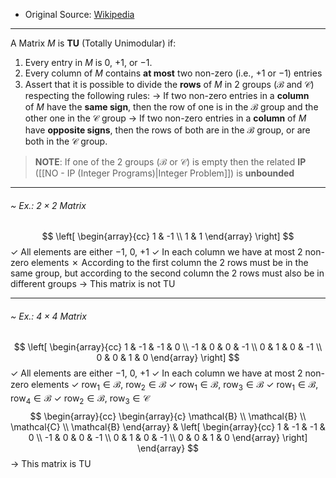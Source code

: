 - Original Source: [Wikipedia](https://en.wikipedia.org/wiki/Unimodular_matrix#:~:text=be%20totally%20unimodular%3A-,Every%20entry%20in,.,-It%20was%20realized)

---
A Matrix $M$ is **TU** (Totally Unimodular) if:
1. Every entry in $M$ is $0$, $+1$, or $−1$.
2. Every column of $M$ contains **at most** two non-zero (i.e., $+1$ or $−1$) entries
3. Assert that it is possible to divide the **rows** of $M$ in 2 groups ($\mathcal{B}$ and $\mathcal{C}$) respecting the following rules:
-> If two non-zero entries in a **column** of $M$ have the **same sign**, then the row of one is in the $\mathcal{B}$ group and the other one in the $\mathcal{C}$ group
-> If two non-zero entries in a **column** of $M$ have **opposite signs**, then the rows of both are in the $\mathcal{B}$ group, or are both in the $\mathcal{C}$ group.

> **NOTE**:
> If one of the 2 groups ($\mathcal{B}$ or $\mathcal{C}$) is empty then the related **IP** ([[NO - IP (Integer Programs)|Integer Problem]]) is **unbounded**

---
###### ~ Ex.: $2 \times 2$ Matrix
$$
\left[
\begin{array}{cc}
1 & -1
\\
1 & 1
\end{array}
\right]
$$
✓ All elements are either $-1$, $0$, $+1$
✓ In each column we have at most 2 non-zero elements
✗ According to the first column the 2 rows must be in the same group, but according to the second column the 2 rows must also be in different groups
-> This matrix is not TU

---
###### ~ Ex.: $4 \times 4$ Matrix
$$
\left[
\begin{array}{cc}
1 & -1 & -1 & 0
\\
-1 & 0 & 0 & -1
\\
0 & 1 & 0 & -1
\\
0 & 0 & 1 & 0
\end{array}
\right]
$$
✓ All elements are either $-1$, $0$, $+1$
✓ In each column we have at most 2 non-zero elements
✓ $\text{row}_1 \in \mathcal{B}$, $\text{row}_2 \in \mathcal{B}$
✓ $\text{row}_1 \in \mathcal{B}$, $\text{row}_3 \in \mathcal{B}$
✓ $\text{row}_1 \in \mathcal{B}$, $\text{row}_4 \in \mathcal{B}$
✓ $\text{row}_2 \in \mathcal{B}$, $\text{row}_3 \in \mathcal{C}$
$$
\begin{array}{cc}
\begin{array}{c}
\mathcal{B}
\\
\mathcal{B}
\\
\mathcal{C}
\\
\mathcal{B}
\end{array}
&
\left[
\begin{array}{cc}
1 & -1 & -1 & 0
\\
-1 & 0 & 0 & -1
\\
0 & 1 & 0 & -1
\\
0 & 0 & 1 & 0
\end{array}
\right]
\end{array}
$$
-> This matrix is TU
